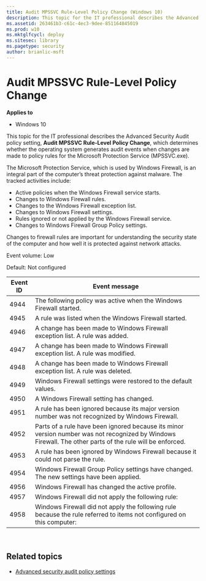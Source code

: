 ```yaml
---
title: Audit MPSSVC Rule-Level Policy Change (Windows 10)
description: This topic for the IT professional describes the Advanced Security Audit policy setting, Audit MPSSVC Rule-Level Policy Change, which determines whether the operating system generates audit events when changes are made to policy rules for the Microsoft Protection Service (MPSSVC.exe).
ms.assetid: 263461b3-c61c-4ec3-9dee-851164845019
ms.prod: w10
ms.mktglfcycl: deploy
ms.sitesec: library
ms.pagetype: security
author: brianlic-msft
---
```


# Audit MPSSVC Rule-Level Policy Change

**Applies to**
-   Windows 10

This topic for the IT professional describes the Advanced Security Audit policy setting, **Audit MPSSVC Rule-Level Policy Change**, which determines whether the operating system generates audit events when changes are made to policy rules for the Microsoft Protection Service (MPSSVC.exe).

The Microsoft Protection Service, which is used by Windows Firewall, is an integral part of the computer’s threat protection against malware. The tracked activities include:

-   Active policies when the Windows Firewall service starts.
-   Changes to Windows Firewall rules.
-   Changes to the Windows Firewall exception list.
-   Changes to Windows Firewall settings.
-   Rules ignored or not applied by the Windows Firewall service.
-   Changes to Windows Firewall Group Policy settings.

Changes to firewall rules are important for understanding the security state of the computer and how well it is protected against network attacks.

Event volume: Low

Default: Not configured

| Event ID | Event message |
| - | - |
| 4944 | The following policy was active when the Windows Firewall started. | 
| 4945 | A rule was listed when the Windows Firewall started. |
| 4946 | A change has been made to Windows Firewall exception list. A rule was added. | 
| 4947 | A change has been made to Windows Firewall exception list. A rule was modified. | 
| 4948 | A change has been made to Windows Firewall exception list. A rule was deleted. |
| 4949 | Windows Firewall settings were restored to the default values. |
| 4950 | A Windows Firewall setting has changed. |
| 4951 | A rule has been ignored because its major version number was not recognized by Windows Firewall. | 
| 4952 | Parts of a rule have been ignored because its minor version number was not recognized by Windows Firewall. The other parts of the rule will be enforced. | 
| 4953 | A rule has been ignored by Windows Firewall because it could not parse the rule. |
| 4954 | Windows Firewall Group Policy settings have changed. The new settings have been applied. | 
| 4956 | Windows Firewall has changed the active profile. |
| 4957 | Windows Firewall did not apply the following rule: | 
| 4958 | Windows Firewall did not apply the following rule because the rule referred to items not configured on this computer: | 
 
## Related topics

- [Advanced security audit policy settings](advanced-security-audit-policy-settings.md)
 
 
